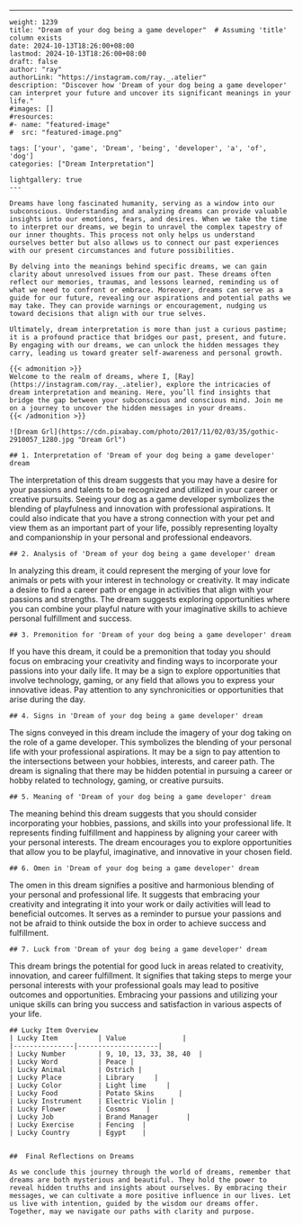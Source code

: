 ---
    weight: 1239
    title: "Dream of your dog being a game developer"  # Assuming 'title' column exists
    date: 2024-10-13T18:26:00+08:00
    lastmod: 2024-10-13T18:26:00+08:00
    draft: false
    author: "ray"
    authorLink: "https://instagram.com/ray._.atelier"
    description: "Discover how 'Dream of your dog being a game developer' can interpret your future and uncover its significant meanings in your life."
    #images: []
    #resources:
    #- name: "featured-image"
    #  src: "featured-image.png"
    
    tags: ['your', 'game', 'Dream', 'being', 'developer', 'a', 'of', 'dog']
    categories: ["Dream Interpretation"]
    
    lightgallery: true
    ---
    
    Dreams have long fascinated humanity, serving as a window into our subconscious. Understanding and analyzing dreams can provide valuable insights into our emotions, fears, and desires. When we take the time to interpret our dreams, we begin to unravel the complex tapestry of our inner thoughts. This process not only helps us understand ourselves better but also allows us to connect our past experiences with our present circumstances and future possibilities.
    
    By delving into the meanings behind specific dreams, we can gain clarity about unresolved issues from our past. These dreams often reflect our memories, traumas, and lessons learned, reminding us of what we need to confront or embrace. Moreover, dreams can serve as a guide for our future, revealing our aspirations and potential paths we may take. They can provide warnings or encouragement, nudging us toward decisions that align with our true selves.
    
    Ultimately, dream interpretation is more than just a curious pastime; it is a profound practice that bridges our past, present, and future. By engaging with our dreams, we can unlock the hidden messages they carry, leading us toward greater self-awareness and personal growth.
    
    {{< admonition >}}
    Welcome to the realm of dreams, where I, [Ray](https://instagram.com/ray._.atelier), explore the intricacies of dream interpretation and meaning. Here, you’ll find insights that bridge the gap between your subconscious and conscious mind. Join me on a journey to uncover the hidden messages in your dreams.
    {{< /admonition >}}
    
    ![Dream Grl](https://cdn.pixabay.com/photo/2017/11/02/03/35/gothic-2910057_1280.jpg "Dream Grl")
    
    ## 1. Interpretation of 'Dream of your dog being a game developer' dream
    
The interpretation of this dream suggests that you may have a desire for your passions and talents to be recognized and utilized in your career or creative pursuits. Seeing your dog as a game developer symbolizes the blending of playfulness and innovation with professional aspirations. It could also indicate that you have a strong connection with your pet and view them as an important part of your life, possibly representing loyalty and companionship in your personal and professional endeavors.
    
    ## 2. Analysis of 'Dream of your dog being a game developer' dream
    
In analyzing this dream, it could represent the merging of your love for animals or pets with your interest in technology or creativity. It may indicate a desire to find a career path or engage in activities that align with your passions and strengths. The dream suggests exploring opportunities where you can combine your playful nature with your imaginative skills to achieve personal fulfillment and success.
    
    ## 3. Premonition for 'Dream of your dog being a game developer' dream
    
If you have this dream, it could be a premonition that today you should focus on embracing your creativity and finding ways to incorporate your passions into your daily life. It may be a sign to explore opportunities that involve technology, gaming, or any field that allows you to express your innovative ideas. Pay attention to any synchronicities or opportunities that arise during the day.
    
    ## 4. Signs in 'Dream of your dog being a game developer' dream
    
The signs conveyed in this dream include the imagery of your dog taking on the role of a game developer. This symbolizes the blending of your personal life with your professional aspirations. It may be a sign to pay attention to the intersections between your hobbies, interests, and career path. The dream is signaling that there may be hidden potential in pursuing a career or hobby related to technology, gaming, or creative pursuits.
    
    ## 5. Meaning of 'Dream of your dog being a game developer' dream
    
The meaning behind this dream suggests that you should consider incorporating your hobbies, passions, and skills into your professional life. It represents finding fulfillment and happiness by aligning your career with your personal interests. The dream encourages you to explore opportunities that allow you to be playful, imaginative, and innovative in your chosen field.
    
    ## 6. Omen in 'Dream of your dog being a game developer' dream
    
The omen in this dream signifies a positive and harmonious blending of your personal and professional life. It suggests that embracing your creativity and integrating it into your work or daily activities will lead to beneficial outcomes. It serves as a reminder to pursue your passions and not be afraid to think outside the box in order to achieve success and fulfillment.
    
    ## 7. Luck from 'Dream of your dog being a game developer' dream
    
This dream brings the potential for good luck in areas related to creativity, innovation, and career fulfillment. It signifies that taking steps to merge your personal interests with your professional goals may lead to positive outcomes and opportunities. Embracing your passions and utilizing your unique skills can bring you success and satisfaction in various aspects of your life.
    
    ## Lucky Item Overview
    | Lucky Item          | Value              |
    |---------------|--------------------|
    | Lucky Number        | 9, 10, 13, 33, 38, 40  |
    | Lucky Word          | Peace |
    | Lucky Animal        | Ostrich |
    | Lucky Place         | Library     |
    | Lucky Color         | Light lime     |
    | Lucky Food          | Potato Skins      |
    | Lucky Instrument    | Electric Violin |
    | Lucky Flower        | Cosmos    |
    | Lucky Job           | Brand Manager       |
    | Lucky Exercise      | Fencing  |
    | Lucky Country       | Egypt    |
    
    
    ##  Final Reflections on Dreams
    
    As we conclude this journey through the world of dreams, remember that dreams are both mysterious and beautiful. They hold the power to reveal hidden truths and insights about ourselves. By embracing their messages, we can cultivate a more positive influence in our lives. Let us live with intention, guided by the wisdom our dreams offer. Together, may we navigate our paths with clarity and purpose.
    